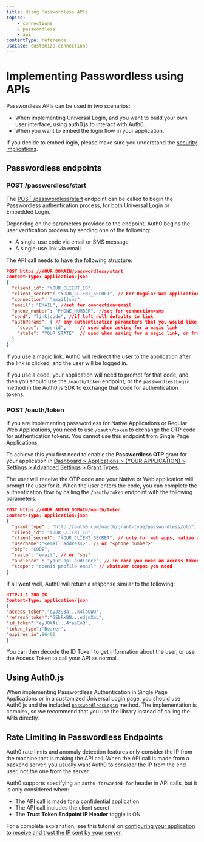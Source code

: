 ```yaml
---
title: Using Passwordless APIs
topics:
    - connections
    - passwordless
    - api
contentType: reference
useCase: customize-connections
---
```

# Implementing Passwordless using APIs

Passwordless APIs can be used in two scenarios:

* When implementing Universal Login, and you want to build your own user interface, using auth0.js to interact with Auth0. 
* When you want to embed the login flow in your application. 

If you decide to embed login, please make sure you understand the [security implications](/guides/login/universal-vs-embedded).

## Passwordless endpoints

### POST /passwordless/start

The [POST /passwordless/start](/api/authentication#get-code-or-link) endpoint can be called to begin the Passwordless authentication process, for both Universal Login or Embedded Login.

Depending on the parameters provided to the endpoint, Auth0 begins the user verification process by sending one of the following:

* A single-use code via email or SMS message
* A single-use link via email

The API call needs to have the following structure:

```json
POST https://YOUR_DOMAIN/passwordless/start
Content-Type: application/json
{
  "client_id": "YOUR_CLIENT_ID",
  "client_secret": "YOUR_CLIENT_SECRET", // For Regular Web Applications
  "connection": "email|sms",
  "email": "EMAIL", //set for connection=email
  "phone_number": "PHONE_NUMBER", //set for connection=sms
  "send": "link|code", //if left null defaults to link
  "authParams": { // any authentication parameters that you would like to add
    "scope": "openid",     // used when asking for a magic link
    "state": "YOUR_STATE"  // used when asking for a magic link, or from the custom login page
  }
}
```

If you use a magic link, Auth0 will redirect the user to the application after the link is clicked, and the user will be logged in.

If you use a code, your application will need to prompt for that code, and then you should use the `/oauth/token` endpoint, or the `passwordlessLogin` method in the Auth0.js SDK to exchange that code for authentication tokens.

### POST /oauth/token

If you are implementing passwordless for Native Applications or Regular Web Applications, you need to use `/oauth/token` to exchange the OTP code for authentication tokens. You cannot use this endpoint from Single Page Applications.

To achieve this you first need to enable the **Passwordless OTP** grant for your application in [Dashboard > Applications > (YOUR APPLICATION) > Settings > Advanced Settings > Grant Types](${manage_url}). 

The user will receive the OTP code and your Native or Web application will prompt the user for it. When the user enters the code, you can complete the authentication flow by calling the `/oauth/token` endpoint with the following parameters:

```json
POST https://YOUR_AUTH0_DOMAIN/oauth/token
Content-Type: application/json
{
  "grant_type" : "http://auth0.com/oauth/grant-type/passwordless/otp",
  "client_id": "YOUR_CLIENT_ID",
  "client_secret": "YOUR_CLIENT_SECRET", // only for web apps, native apps don’t have a client secret
  "username":"<email address>", // or "<phone number>"
  "otp": "CODE",
  "realm": "email", // or "sms" 
  "audience" : "your-api-audience", // in case you need an access token for a specific API
  "scope": "openid profile email" // whatever scopes you need
}
```

If all went well, Auth0 will return a response similar to the following:

```json
HTTP/1.1 200 OK
Content-Type: application/json
{
"access_token":"eyJz93a...k4laUWw",
"refresh_token":"GEbRxBN...edjnXbL",
"id_token":"eyJ0XAi...4faeEoQ",
"token_type":"Bearer",
"expires_in":86400
}
```

You can then decode the ID Token to get information about the user, or use the Access Token to call your API as normal.

## Using Auth0.js

When implementing Passwordless Authentication in Single Page Applications or in a customized Universal Login page, you should use Auth0.js and the included [`passwordlessLogin`](/libraries/auth0js/v9#verify-passwordless) method. The implementation is complex, so we recommend that you use the library instead of calling the APIs directly.

## Rate Limiting in Passwordless Endpoints

Auth0 rate limits and anomaly detection features only consider the IP from the machine that is making the API call. When the API call is made from a backend server, you usually want Auth0 to consider the IP from the end user, not the one from the server.

Auth0 supports specifying an `auth0-forwarded-for` header in API calls, but it is only considered when:

* The API call is made for a confidential application
* The API call includes the client secret
* The **Trust Token Endpoint IP Header** toggle is ON

For a complete explanation, see this tutorial on [configuring your application to receive and trust the IP sent by your server](/api-auth/tutorials/using-resource-owner-password-from-server-side#configuring-the-auth0-application-to-receive-and-trust-the-ip-sent-by-your-server).
